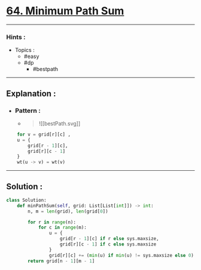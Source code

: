 # [64. Minimum Path Sum](https://leetcode.com/problems/minimum-path-sum/)

---

### Hints :

-   Topics :
    -   #easy
    -   #dp
        -   #bestpath

---

## Explanation :

-   ### Pattern :

    -   > ![[bestPath.svg]]

```python
	for v = grid[r][c] ,
	u = {
    	grid[r - 1][c],
    	grid[r][c - 1]
    }
	wt(u -> v) = wt(v)
```

---

## Solution :

```python
class Solution:
    def minPathSum(self, grid: List[List[int]]) -> int:
        n, m = len(grid), len(grid[0])

        for r in range(n):
            for c in range(m):
                u = {
                    grid[r - 1][c] if r else sys.maxsize,
                    grid[r][c - 1] if c else sys.maxsize
                }
                grid[r][c] += (min(u) if min(u) != sys.maxsize else 0)
        return grid[n - 1][m - 1]
```